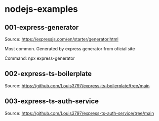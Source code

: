 # nodejs-examples


## 001-express-generator
Source: https://expressjs.com/en/starter/generator.html

Most common. Generated by express generator from oficial site

Command: npx express-generator


## 002-express-ts-boilerplate
Source: https://github.com/Louis3797/express-ts-boilerplate/tree/main


## 003-express-ts-auth-service
Source: https://github.com/Louis3797/express-ts-auth-service/tree/main

 
